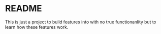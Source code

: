 # README

This is just a project to build features into with no true functionanlity but to learn how these features work.